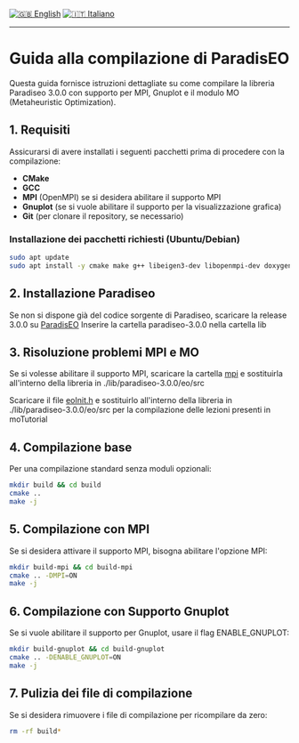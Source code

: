 [![🇬🇧 English](https://img.shields.io/badge/lang-%F0%9F%87%AC%F0%9F%87%A7%20English-blue)](README.md)
[![🇮🇹 Italiano](https://img.shields.io/badge/lang-%F0%9F%87%AE%F0%9F%87%B9%20Italiano-green)](README.it.md)

---

# Guida alla compilazione di ParadisEO
Questa guida fornisce istruzioni dettagliate su come compilare la libreria Paradiseo 3.0.0 con supporto per MPI, Gnuplot e il modulo MO (Metaheuristic Optimization).

## 1. Requisiti
Assicurarsi di avere installati i seguenti pacchetti prima di procedere con la compilazione:

- **CMake**
- **GCC**
- **MPI** (OpenMPI) se si desidera abilitare il supporto MPI
- **Gnuplot** (se si vuole abilitare il supporto per la visualizzazione grafica)
- **Git** (per clonare il repository, se necessario)

### Installazione dei pacchetti richiesti (Ubuntu/Debian)

```sh
sudo apt update
sudo apt install -y cmake make g++ libeigen3-dev libopenmpi-dev doxygen graphviz libgnuplot-iostream-dev git
```

## 2. Installazione Paradiseo
Se non si dispone già del codice sorgente di Paradiseo, scaricare la release 3.0.0 su [ParadisEO](https://github.com/nojhan/paradiseo/releases/tag/v3.0.0)
Inserire la cartella paradiseo-3.0.0 nella cartella lib

## 3. Risoluzione problemi MPI e MO
Se si volesse abilitare il supporto MPI, scaricare la cartella [mpi](https://github.com/Alessandro624/paradiseo/tree/master/eo/src/mpi) e sostituirla all'interno della libreria in ./lib/paradiseo-3.0.0/eo/src

Scaricare il file [eoInit.h](https://github.com/Alessandro624/paradiseo/blob/master/eo/src/eoInit.h) e sostituirlo all'interno della libreria in ./lib/paradiseo-3.0.0/eo/src per la compilazione delle lezioni presenti in moTutorial

## 4. Compilazione base
Per una compilazione standard senza moduli opzionali:
```sh
mkdir build && cd build
cmake ..
make -j
```

## 5. Compilazione con MPI
Se si desidera attivare il supporto MPI, bisogna abilitare l'opzione MPI:
```sh
mkdir build-mpi && cd build-mpi
cmake .. -DMPI=ON
make -j
```

## 6. Compilazione con Supporto Gnuplot
Se si vuole abilitare il supporto per Gnuplot, usare il flag ENABLE_GNUPLOT:
```sh
mkdir build-gnuplot && cd build-gnuplot
cmake .. -DENABLE_GNUPLOT=ON
make -j
```

## 7. Pulizia dei file di compilazione
Se si desidera rimuovere i file di compilazione per ricompilare da zero:
```sh
rm -rf build*
```
